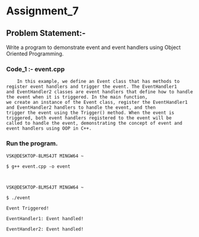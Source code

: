 
# Assignment_7

## Problem Statement:-

Write a program to demonstrate event and event handlers using Object Oriented 
Programming. 

### Code_1 :- event.cpp

		In this example, we define an Event class that has methods to register event handlers and trigger the event. The EventHandler1 
    and EventHandler2 classes are event handlers that define how to handle the event when it is triggered. In the main function, 
    we create an instance of the Event class, register the EventHandler1 and EventHandler2 handlers to handle the event, and then 
    trigger the event using the Trigger() method. When the event is triggered, both event handlers registered to the event will be 
    called to handle the event, demonstrating the concept of event and event handlers using OOP in C++.

### Run the program.

	VSK@DESKTOP-8LMS4JT MINGW64 ~

	$ g++ event.cpp -o event



	VSK@DESKTOP-8LMS4JT MINGW64 ~

	$ ./event

	Event Triggered!

	EventHandler1: Event handled!

	EventHandler2: Event handled!


